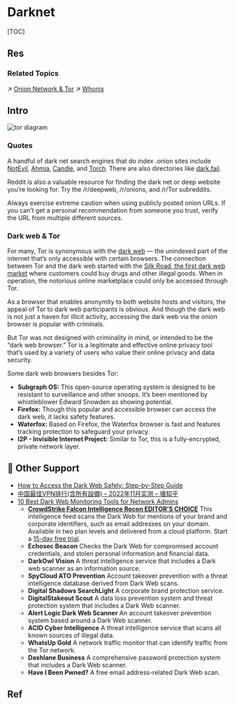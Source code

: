 # Darknet

[TOC]



## Res
### Related Topics
↗ [Onion Network & Tor](👺%20Routing%20Control/Onion%20Network%20&%20Tor/Onion%20Network%20&%20Tor.md)
↗ [Whonix](../../../🔑%20CS%20Core/🥷🏼%20Operating%20Systems%20(Engineering%20Part)/Linux%20(Derived%20From%20UNIX%20Family)/Linux%20Distros/🌀%20Debian%20Based%20Linux/Whonix.md)



## Intro
![tor diagram](../../../../../Assets/Pics/tor-diagram-1024x576.jpg)

### Quotes
A handful of dark net search engines that do index .onion sites include [NotEvil](https://hss3uro2hsxfogfq.onion.to/), [Ahmia](http://msydqstlz2kzerdg.onion/), [Candle](http://gjobqjj7wyczbqie.onion/), and [Torch](http://xmh57jrzrnw6insl.onion/). There are also directories like [dark.fail](https://dark.fail/).

Reddit is also a valuable resource for finding the dark net or deep website you’re looking for. Try the /r/deepweb, /r/onions, and /r/Tor subreddits.

Always exercise extreme caution when using publicly posted onion URLs. If you can’t get a personal recommendation from someone you trust, verify the URL from multiple different sources.


### Dark web & Tor
For many, Tor is synonymous with the [dark web](https://www.avast.com/c-dark-web) — the unindexed part of the internet that’s only accessible with certain browsers. The connection between Tor and the dark web started with the [Silk Road, the first dark web market](https://www.avast.com/c-silk-road-dark-web-market) where customers could buy drugs and other illegal goods. When in operation, the notorious online marketplace could only be accessed through Tor.

As a browser that enables anonymity to both website hosts and visitors, the appeal of Tor to dark web participants is obvious. And though the dark web is not just a haven for illicit activity, accessing the dark web via the onion browser is popular with criminals.

But Tor was not designed with criminality in mind, or intended to be the “dark web browser.” Tor is a legitimate and effective online privacy tool that’s used by a variety of users who value their online privacy and data security.

Some dark web browsers besides Tor:
- **Subgraph OS:** This open-source operating system is designed to be resistant to surveillance and other snoops. It’s been mentioned by whistleblower Edward Snowden as showing potential.
- **Firefox:** Though this popular and accessible browser can access the dark web, it lacks safety features.
- **Waterfox:** Based on Firefox, the Waterfox browser is fast and features tracking protection to safeguard your privacy.
- **I2P - Invisible Internet Project:** Similar to Tor, this is a fully-encrypted, private network layer.



## 💪 Other Support
- [How to Access the Dark Web Safely: Step-by-Step Guide](https://www.comparitech.com/blog/vpn-privacy/access-dark-web-safely-vpn/)
- [中国最佳VPN排行(含所有設備) – 2022年11月实测 – 墻知乎](https://wallzhihu.com/ranks-vpn/)
- [10 Best Dark Web Monitoring Tools for Network Admins](https://www.comparitech.com/net-admin/best-dark-web-monitoring-tools/)
  - [**CrowdStrike Falcon Intelligence Recon EDITOR’S CHOICE**](https://www.comparitech.com/go/crowdstrike-dark-web-monitoring-learn-more-best-dark-web-monitoring-tools/l/list_dd_d__post__240532/u/29a9-9b84-bb14-808b-da9dc2+x+240532++d/) This intelligence feed scans the Dark Web for mentions of your brand and corporate identifiers, such as email addresses on your domain. Available in two plan levels and delivered from a cloud platform. Start a [15-day free trial](https://www.comparitech.com/go/crowdstrike-dark-web-monitoring-free-trial-best-dark-web-monitoring-tools/l/lcta_dd_d__post__240532/u/ec7b-8b6e-9307-a6cd-020eaa+x+240532++d/).
  - **Echosec Beacon** Checks the Dark Web for compromised account credentials, and stolen personal information and financial data.
  - **DarkOwl Vision** A threat intelligence service that includes a Dark web scanner as an information source.
  - **SpyCloud ATO Prevention** Account takeover prevention with a threat intelligence database derived from Dark Web scans.
  - **Digital Shadows SearchLight** A corporate brand protection service.
  - **DigitalStakeout Scout** A data loss prevention system and threat protection system that includes a Dark Web scanner.
  - **Alert Logic Dark Web Scanner** An account takeover prevention system based around a Dark Web scanner.
  - **ACID Cyber Intelligence** A threat intelligence service that scans all known sources of illegal data.
  - **WhatsUp Gold** A network traffic monitor that can identify traffic from the Tor network.
  - **Dashlane Business** A comprehensive password protection system that includes a Dark Web scanner.
  - **Have I Been Pwned?** A free email address-related Dark Web scan.



## Ref